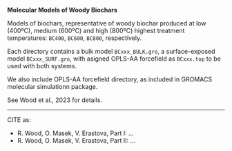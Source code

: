 **Molecular Models of Woody Biochars**

Models of biochars, representative of woody biochar produced at low (400ºC), medium (600ºC) and high (800ºC) highest treatment temperatures: `BC400`, `BC600`, `BC800`, respectively.

Each directory contains a bulk model `BCxxx_BULK.gro`, a surface-exposed model `BCxxx_SURF.gro`, with asigned OPLS-AA forcefield as `BCxxx.top` to be used with both systems. 

We also include OPLS-AA forcefield directory, as included in GROMACS molecular simulationn package.

See Wood et al., 2023 for details.

---
CITE as:
- R. Wood, O. Masek, V. Erastova, Part I: ...
- R. Wood, O. Masek, V. Erastova, Part II: ...






